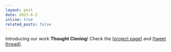 ```yaml
---
layout: post
date: 2023-6-2
inline: true
related_posts: false
---
```


Introducing our work **Thought Cloning**! Check the [<a href="https://www.shengranhu.com/ThoughtCloning/">project page</a>] and [<a href="https://twitter.com/jeffclune/status/1664618665160085505">tweet thread</a>].
